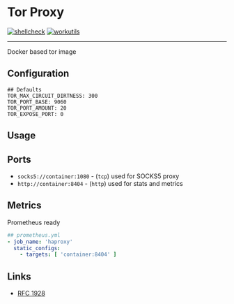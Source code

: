 # Tor Proxy

[![shellcheck][workflow-image]][workflow-actions]
[![workutils](https://img.shields.io/docker/pulls/workutils/tor-proxy.svg)](https://hub.docker.com/r/workutils/tor-proxy)

---

Docker based tor image

## Configuration

```
## Defaults
TOR_MAX_CIRCUIT_DIRTNESS: 300
TOR_PORT_BASE: 9060
TOR_PORT_AMOUNT: 20
TOR_EXPOSE_PORT: 0
```

## Usage

## Ports

* `socks5://container:1080` - (`tcp`) used for SOCKS5 proxy
* `http://container:8404` - (`http`) used for stats and metrics

## Metrics

Prometheus ready

```yaml
## prometheus.yml
- job_name: 'haproxy'
  static_configs:
    - targets: [ 'container:8404' ]
```

## Links

* [RFC 1928](https://tools.ietf.org/html/rfc1928#section-3 "SOCKS Protocol Version 5 - Procedure for TCP-based clients")

[workflow-image]: https://github.com/avalak-work/tor-proxy/workflows/shell-shellcheck/badge.svg "Shell Shellcheck"

[workflow-actions]: https://github.com/avalak-work/tor-proxy/actions?query=workflow%3Ashell-shellcheck
